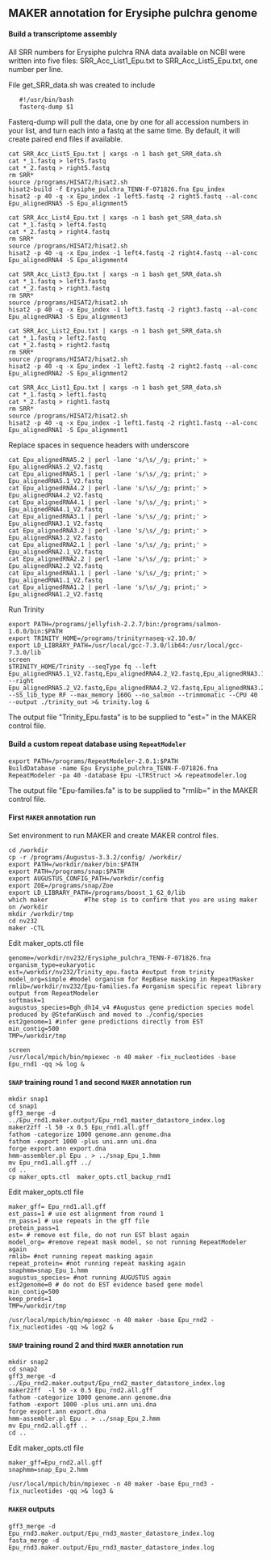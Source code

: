 ## MAKER annotation for Erysiphe pulchra genome 

#### Build a transcriptome assembly

All SRR numbers for Erysiphe pulchra RNA data available on NCBI were written into five files: SRR_Acc_List1_Epu.txt to SRR_Acc_List5_Epu.txt, one number per line.

File get_SRR_data.sh was created to include

```
   #!/usr/bin/bash
   fasterq-dump $1
```

Fasterq-dump will pull the data, one by one for all accession numbers in your list, and turn each into a fastq at the same time. By default, it will create paired end files if available.

```ShellSession
cat SRR_Acc_List5_Epu.txt | xargs -n 1 bash get_SRR_data.sh
cat *_1.fastq > left5.fastq
cat *_2.fastq > right5.fastq
rm SRR*
source /programs/HISAT2/hisat2.sh
hisat2-build -f Erysiphe_pulchra_TENN-F-071826.fna Epu_index
hisat2 -p 40 -q -x Epu_index -1 left5.fastq -2 right5.fastq --al-conc Epu_alignedRNA5 -S Epu_alignment5

cat SRR_Acc_List4_Epu.txt | xargs -n 1 bash get_SRR_data.sh
cat *_1.fastq > left4.fastq
cat *_2.fastq > right4.fastq
rm SRR*
source /programs/HISAT2/hisat2.sh
hisat2 -p 40 -q -x Epu_index -1 left4.fastq -2 right4.fastq --al-conc Epu_alignedRNA4 -S Epu_alignment4

cat SRR_Acc_List3_Epu.txt | xargs -n 1 bash get_SRR_data.sh
cat *_1.fastq > left3.fastq
cat *_2.fastq > right3.fastq
rm SRR*
source /programs/HISAT2/hisat2.sh
hisat2 -p 40 -q -x Epu_index -1 left3.fastq -2 right3.fastq --al-conc Epu_alignedRNA3 -S Epu_alignment3

cat SRR_Acc_List2_Epu.txt | xargs -n 1 bash get_SRR_data.sh
cat *_1.fastq > left2.fastq
cat *_2.fastq > right2.fastq
rm SRR*
source /programs/HISAT2/hisat2.sh
hisat2 -p 40 -q -x Epu_index -1 left2.fastq -2 right2.fastq --al-conc Epu_alignedRNA2 -S Epu_alignment2

cat SRR_Acc_List1_Epu.txt | xargs -n 1 bash get_SRR_data.sh
cat *_1.fastq > left1.fastq
cat *_2.fastq > right1.fastq
rm SRR*
source /programs/HISAT2/hisat2.sh
hisat2 -p 40 -q -x Epu_index -1 left1.fastq -2 right1.fastq --al-conc Epu_alignedRNA1 -S Epu_alignment1
```

Replace spaces in sequence headers with underscore
```ShellSession
cat Epu_alignedRNA5.2 | perl -lane 's/\s/_/g; print;' > Epu_alignedRNA5.2_V2.fastq
cat Epu_alignedRNA5.1 | perl -lane 's/\s/_/g; print;' > Epu_alignedRNA5.1_V2.fastq
cat Epu_alignedRNA4.2 | perl -lane 's/\s/_/g; print;' > Epu_alignedRNA4.2_V2.fastq
cat Epu_alignedRNA4.1 | perl -lane 's/\s/_/g; print;' > Epu_alignedRNA4.1_V2.fastq
cat Epu_alignedRNA3.1 | perl -lane 's/\s/_/g; print;' > Epu_alignedRNA3.1_V2.fastq
cat Epu_alignedRNA3.2 | perl -lane 's/\s/_/g; print;' > Epu_alignedRNA3.2_V2.fastq
cat Epu_alignedRNA2.1 | perl -lane 's/\s/_/g; print;' > Epu_alignedRNA2.1_V2.fastq
cat Epu_alignedRNA2.2 | perl -lane 's/\s/_/g; print;' > Epu_alignedRNA2.2_V2.fastq
cat Epu_alignedRNA1.1 | perl -lane 's/\s/_/g; print;' > Epu_alignedRNA1.1_V2.fastq
cat Epu_alignedRNA1.2 | perl -lane 's/\s/_/g; print;' > Epu_alignedRNA1.2_V2.fastq
```

Run Trinity
```ShellSession 
export PATH=/programs/jellyfish-2.2.7/bin:/programs/salmon-1.0.0/bin:$PATH
export TRINITY_HOME=/programs/trinityrnaseq-v2.10.0/
export LD_LIBRARY_PATH=/usr/local/gcc-7.3.0/lib64:/usr/local/gcc-7.3.0/lib 
screen
$TRINITY_HOME/Trinity --seqType fq --left Epu_alignedRNA5.1_V2.fastq,Epu_alignedRNA4.2_V2.fastq,Epu_alignedRNA3.1_V2.fastq,Epu_alignedRNA2.2_V2.fastq,Epu_alignedRNA1.1_V2.fastq --right Epu_alignedRNA5.2_V2.fastq,Epu_alignedRNA4.2_V2.fastq,Epu_alignedRNA3.2_V2.fastq,Epu_alignedRNA2.2_V2.fastq,Epu_alignedRNA1.2_V2.fastq --SS_lib_type RF --max_memory 160G --no_salmon --trimmomatic --CPU 40 --output ./trinity_out >& trinity.log &
```

The output file "Trinity_Epu.fasta" is to be supplied to "est=" in the MAKER control file.

#### Build a custom repeat database using `RepeatModeler`

```ShellSession
export PATH=/programs/RepeatModeler-2.0.1:$PATH
BuildDatabase -name Epu Erysiphe_pulchra_TENN-F-071826.fna
RepeatModeler -pa 40 -database Epu -LTRStruct >& repeatmodeler.log
```
The output file "Epu-families.fa" is to be supplied to "rmlib=" in the MAKER control file.

#### First `MAKER` annotation run

Set environment to run MAKER and create MAKER control files.

```ShellSession
cd /workdir
cp -r /programs/Augustus-3.3.2/config/ /workdir/
export PATH=/workdir/maker/bin:$PATH
export PATH=/programs/snap:$PATH
export AUGUSTUS_CONFIG_PATH=/workdir/config
export ZOE=/programs/snap/Zoe
export LD_LIBRARY_PATH=/programs/boost_1_62_0/lib
which maker          #The step is to confirm that you are using maker on /workdir
mkdir /workdir/tmp
cd nv232
maker -CTL
```

Edit maker_opts.ctl file

```
genome=/workdir/nv232/Erysiphe_pulchra_TENN-F-071826.fna
organism_type=eukaryotic
est=/workdir/nv232/Trinity_epu.fasta #output from trinity
model_org=simple #model organism for RepBase masking in RepeatMasker
rmlib=/workdir/nv232/Epu-families.fa #organism specific repeat library output from RepeatModeler 
softmask=1
augustus_species=Bgh_dh14_v4 #Augustus gene prediction species model produced by @StefanKusch and moved to ./config/species
est2genome=1 #infer gene predictions directly from EST
min_contig=500
TMP=/workdir/tmp
```

```ShellSession
screen
/usr/local/mpich/bin/mpiexec -n 40 maker -fix_nucleotides -base Epu_rnd1 -qq >& log &
```
 
#### `SNAP` training round 1 and second `MAKER` annotation run

```
mkdir snap1
cd snap1
gff3_merge -d ../Epu_rnd1.maker.output/Epu_rnd1_master_datastore_index.log
maker2zff -l 50 -x 0.5 Epu_rnd1.all.gff 
fathom -categorize 1000 genome.ann genome.dna
fathom -export 1000 -plus uni.ann uni.dna
forge export.ann export.dna
hmm-assembler.pl Epu . > ../snap_Epu_1.hmm
mv Epu_rnd1.all.gff ../
cd ..
cp maker_opts.ctl  maker_opts.ctl_backup_rnd1
```

Edit maker_opts.ctl file

```
maker_gff= Epu_rnd1.all.gff 
est_pass=1 # use est alignment from round 1
rm_pass=1 # use repeats in the gff file
protein_pass=1 
est= # remove est file, do not run EST blast again
model_org= #remove repeat mask model, so not running RepeatModeler again
rmlib= #not running repeat masking again
repeat_protein= #not running repeat masking again
snaphmm=snap_Epu_1.hmm
augustus_species= #not running AUGUSTUS again
est2genome=0 # do not do EST evidence based gene model
min_contig=500
keep_preds=1
TMP=/workdir/tmp
```

```ShellSession
/usr/local/mpich/bin/mpiexec -n 40 maker -base Epu_rnd2 -fix_nucleotides -qq >& log2 &
```

#### `SNAP` training round 2 and third `MAKER` annotation run 

```ShellSession
mkdir snap2
cd snap2
gff3_merge -d ../Epu_rnd2.maker.output/Epu_rnd2_master_datastore_index.log
maker2zff  -l 50 -x 0.5 Epu_rnd2.all.gff
fathom -categorize 1000 genome.ann genome.dna
fathom -export 1000 -plus uni.ann uni.dna
forge export.ann export.dna
hmm-assembler.pl Epu . > ../snap_Epu_2.hmm
mv Epu_rnd2.all.gff ..
cd ..
```

Edit maker_opts.ctl file

```
maker_gff=Epu_rnd2.all.gff
snaphmm=snap_Epu_2.hmm
```

```ShellSession
/usr/local/mpich/bin/mpiexec -n 40 maker -base Epu_rnd3 -fix_nucleotides -qq >& log3 &
```


#### `MAKER` outputs
```ShellSession
gff3_merge -d Epu_rnd3.maker.output/Epu_rnd3_master_datastore_index.log
fasta_merge -d Epu_rnd3.maker.output/Epu_rnd3_master_datastore_index.log
```
